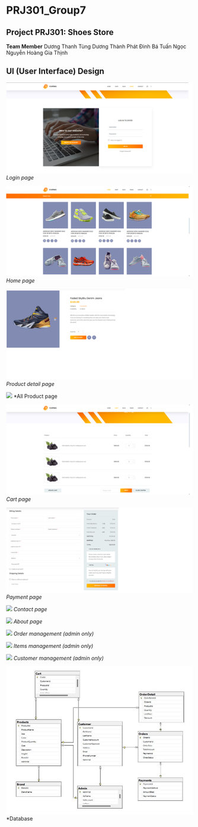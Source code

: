 # PRJ301_Group7
## Project PRJ301: Shoes Store

**Team Member**
Dương Thanh Tùng
Dương Thành Phát
Đinh Bá Tuấn Ngọc
Nguyễn Hoàng Gia Thịnh


## UI (User Interface) Design

![](Img/Login.png)
*Login page*

![](Img/HomePage.png)
*Home page*

![](Img/ProductDetail.png)
*Product detail page*

![](Img/AllProduct.jpg)
*All Product page

![](Img/ShoppingCart.png)
*Cart page*

![](Img/CheckOut.png)
*Payment page*

![](Img/Contact.png)
*Contact page*

![](Img/AboutPage.png)
*About page*

![](Img/Ordermanagement.png)
*Order management (admin only)*

![](Img/Iteammanagement.png)
*Items management (admin only)*

![](Img/Customermanagement.png)
*Customer management (admin only)*

![](Img/Database.jpg)
*Database
